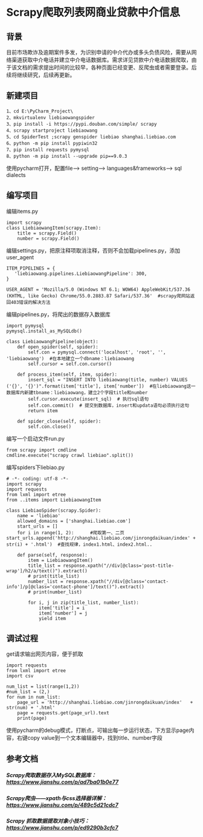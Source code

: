# Scrapy爬取列表网商业贷款中介信息

## 背景

目前市场欺诈及逾期案件多发，为识别申请的中介代办或多头负债风险，需要从网络渠道获取中介电话并建立中介电话数据库。需求详见贷款中介电话数据爬取，由于该文档的需求提出时间的比较早，各种页面已经变更、反爬虫或者需要登录。后续将继续研究，后续再更新。

## 新建项目

```
1、cd E:\PyCharm_Project\
2、mkvirtualenv liebiaowangspider
3、pip install -i https://pypi.douban.com/simple/ scrapy
4、scrapy startproject liebiaowang
5、cd SpiderTest ;scrapy genspider liebiao shanghai.liebiao.com
6、python -m pip install pypiwin32
7、pip install requests pymysql
8、python -m pip install --upgrade pip==9.0.3
```

使用pycharm打开，配置file--> setting--> languages&frameworks--> sql dialects

## 编写项目

编辑items.py

```
import scrapy
class LiebiaowangItem(scrapy.Item):
    title = scrapy.Field()
    number = scrapy.Field()
```

编辑settings.py，把原注释项取消注释，否则不会加载pipelines.py，添加user_agent

```
ITEM_PIPELINES = {
   'liebiaowang.pipelines.LiebiaowangPipeline': 300,
}

USER_AGENT = 'Mozilla/5.0 (Windows NT 6.1; WOW64) AppleWebKit/537.36 (KHTML, like Gecko) Chrome/55.0.2883.87 Safari/537.36'  #scrapy爬网站返回403错误的解决方法
```

编辑pipelines.py，将爬出的数据存入数据库

```
import pymysql
pymysql.install_as_MySQLdb()

class LiebiaowangPipeline(object):
    def open_spider(self, spider):
        self.con = pymysql.connect('localhost', 'root', '', 'liebiaowang')  #在本地建立一个dbname：liebiaowang
        self.cursor = self.con.cursor()

    def process_item(self, item, spider):
        insert_sql = "INSERT INTO liebiaowang(title, number) VALUES ('{}', '{}')".format(item['title'], item['number'])  #在liebiaowang这一数据库内新建tbname：liebiaowang，建立2个字段title和number
        self.cursor.execute(insert_sql)  # 执行sql语句
        self.con.commit()  # 提交到数据库，insert和updata语句必须执行这句
        return item

    def spider_close(self, spider):
        self.con.close()
```

编写一个启动文件run.py

```
from scrapy import cmdline
cmdline.execute("scrapy crawl liebiao".split())
```

编写spiders下liebiao.py

```
# -*- coding: utf-8 -*-
import scrapy
import requests
from lxml import etree
from ..items import LiebiaowangItem

class LiebiaoSpider(scrapy.Spider):
    name = 'liebiao'
    allowed_domains = ['shanghai.liebiao.com']
    start_urls = []
    for i in range(1, 2):      #爬取第一、二页  start_urls.append('http://shanghai.liebiao.com/jinrongdaikuan/index' + str(i) + '.html')  #查找规律，index1.html、index2.html..

    def parse(self, response):
        item = LiebiaowangItem()
        title_list = response.xpath("//div[@class='post-title-wrap']/h2/a/text()").extract()
        # print(title_list)
        number_list = response.xpath("//div[@class='contact-info']/p[@class='contact-phone']/text()").extract()
        # print(number_list)
        
        for i, j in zip(title_list, number_list):
            item['title'] = i
            item['number'] = j
            yield item
```

## 调试过程

get请求输出网页内容，便于抓取

```
import requests
from lxml import etree
import csv

num_list = list(range(1,2))
#num_list = (2,)
for num in num_list:
    page_url = 'http://shanghai.liebiao.com/jinrongdaikuan/index'   + str(num) + '.html'
    page = requests.get(page_url).text
    print(page)
```

使用pycharm的debug模式，打断点，可输出每一步运行状态，下方显示page内容，右键copy value到一个文本编辑器中，找到title、number字段

## 参考文档

##### Scrapy爬取数据存入MySQL数据库：https://www.jianshu.com/p/ad7ba01b0e77

##### Scrapy爬虫——xpath与css选择器详解：https://www.jianshu.com/p/489c5d21cdc7

##### Scrapy 抓取数据提取对象小技巧：https://www.jianshu.com/p/ed9290b3cfc7